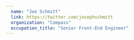 ```yaml
---
  name: "Joe Schmitt"
  link: https://twitter.com/josephschmitt
  organization: "Compass"
  occupation_title: "Senior Front-End Engineer"
---
```

